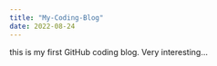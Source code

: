 ```yaml
---
title: "My-Coding-Blog"
date: 2022-08-24
---
```


this is my first GitHub coding blog. Very interesting...
